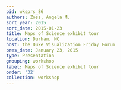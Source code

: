 ```yaml
---
pid: wksprs_86
authors: Zoss, Angela M.
sort_year: 2015
sort_date: 2015-01-23
title: Maps of Science exhibit tour
location: Durham, NC
host: the Duke Visualization Friday Forum
pres_date: January 23, 2015
type: Presentation
grouping: workshop
label: Maps of Science exhibit tour
order: '32'
collection: workshop
---
```

